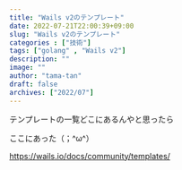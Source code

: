 ```yaml
---
title: "Wails v2のテンプレート"
date: 2022-07-21T22:00:39+09:00
slug: "Wails v2のテンプレート"
categories : ["技術"]
tags: ["golang" , "Wails v2"]
description: ""
image: ""
author: "tama-tan"
draft: false
archives: ["2022/07"]
---
```

テンプレートの一覧どこにあるんやと思ったら

ここにあった（；^ω^）

https://wails.io/docs/community/templates/
